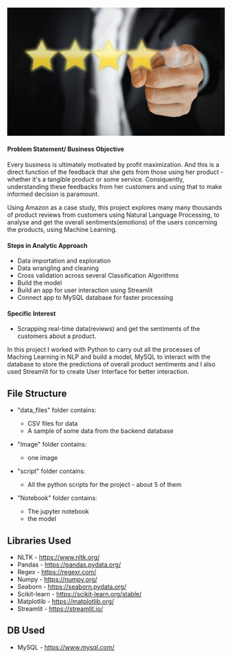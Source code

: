 

![](https://github.com/myhaijay/Product-Sentiment-Analysis-Project/blob/main/Images/product_review.jpg)
#### Problem Statement/ Business Objective
Every business is ultimately motivated by profit maximization. And this is a direct function of the feedback that she gets from those using her product - whether it's a tangible product or some service.
Consiquently, understanding these feedbacks from her customers and using that to make informed decision is paramount. 

Using Amazon as a case study, this project explores many many thousands of product reviews from customers using Natural Language Processing, to analyse and get the overall sentiments(emotions) of the users concerning the products, using Machine Learning.


#### Steps in Analytic Approach
* Data importation and exploration
* Data wrangling and cleaning
* Cross validation across several Classification Algorithms
* Build the model
* Build an app for user interaction using Streamlit
* Connect app to MySQL database for faster processing

#### Specific Interest
* Scrapping real-time data(reviews) and get the sentiments of the customers about a product.


In this project I worked with Python to carry out all the processes of Maching Learning in NLP and build a model,
MySQL to interact with the database to store the predictions of overall product sentiments and I also used Streamlit for to create User Interface for better interaction.

## File Structure
* "data_files" folder contains:
  * CSV files for data
  * A sample of some data from the backend database


* "Image" folder contains:
  * one image 


* "script" folder contains:
  * All the python scripts for the project - about 5 of them


* "Notebook" folder contains:
  * The jupyter notebook 
  * the model



## Libraries Used
  * NLTK - https://www.nltk.org/
  * Pandas - https://pandas.pydata.org/
  * Regex - https://regexr.com/
  * Numpy - https://numpy.org/
  * Seaborn - https://seaborn.pydata.org/
  * Scikit-learn - https://scikit-learn.org/stable/
  * Matplotlib - https://matplotlib.org/
  * Streamlit - https://streamlit.io/

## DB Used
  * MySQL - https://www.mysql.com/


